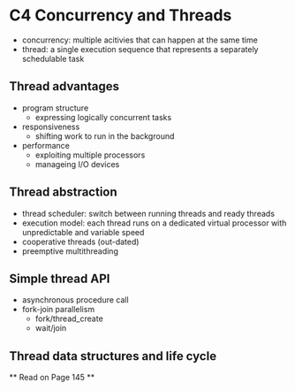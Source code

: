 # C4 Concurrency and Threads
- concurrency: multiple acitivies that can happen at the same time
- thread: a single execution sequence that represents a separately schedulable task

## Thread advantages
- program structure
  - expressing logically concurrent tasks
- responsiveness
  - shifting work to run in the background
- performance
  - exploiting multiple processors
  - manageing I/O devices

## Thread abstraction
- thread scheduler: switch between running threads and ready threads
- execution model: each thread runs on a dedicated virtual processor with unpredictable and variable speed
- cooperative threads (out-dated)
- preemptive multithreading

## Simple thread API
- asynchronous procedure call
- fork-join parallelism
  - fork/thread_create
  - wait/join

## Thread data structures and life cycle
** Read on Page 145 **
